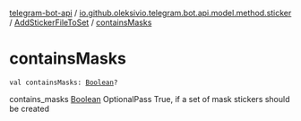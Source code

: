 [telegram-bot-api](../../index.md) / [io.github.oleksivio.telegram.bot.api.model.method.sticker](../index.md) / [AddStickerFileToSet](index.md) / [containsMasks](./contains-masks.md)

# containsMasks

`val containsMasks: `[`Boolean`](https://kotlinlang.org/api/latest/jvm/stdlib/kotlin/-boolean/index.html)`?`

contains_masks [Boolean](https://kotlinlang.org/api/latest/jvm/stdlib/kotlin/-boolean/index.html) OptionalPass True, if a set of mask stickers should be created

